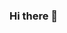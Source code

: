 ### Hi there 👋

<!--
**jackiedo91/jackiedo91** is a ✨ _special_ ✨ repository because its `README.md` (this file) appears on your GitHub profile.


- 🔭 I’m currently working with Rails (more than 4 years) but still
open for any chances to learning new things.
- 🌱 I’m currently learning about AWS to get some certifications.
- 📫 How to reach me: ...
-->
